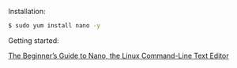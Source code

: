 Installation: 

```bash
$ sudo yum install nano -y
```

Getting started:

[The Beginner’s Guide to Nano, the Linux Command-Line Text Editor](http://www.howtogeek.com/howto/42980/the-beginners-guide-to-nano-the-linux-command-line-text-editor/)
